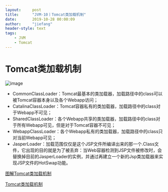 ```yaml
---
layout:     post
title:      "JVM-10丨Tomcat类加载机制"
date:       2019-10-28 00:00:09
author:     "jiefang"
header-style: text
tags:
    - JVM
    - Tomcat
---
```

# Tomcat类加载机制
![image](https://s2.ax1x.com/2019/10/15/KCRHKJ.png)

-  CommonClassLoader：Tomcat最基本的类加载器，加载路径中的class可以被Tomcat容器本身以及各个Webapp访问；
-  CatalinaClassLoader：Tomcat容器私有的类加载器，加载路径中的class对于Webapp不可见；
-  SharedClassLoader：各个Webapp共享的类加载器，加载路径中的class对于所有Webapp可见，但是对于Tomcat容器不可见；
-  WebappClassLoader：各个Webapp私有的类加载器，加载路径中的class只对当前Webapp可见；
-  JasperLoader：加载范围仅仅是这个JSP文件所编译出来的那一个.Class文件，它出现的目的就是为了被丢弃：当Web容器检测到JSP文件被修改时，会替换掉目前的JasperLoader的实例，并通过再建立一个新的Jsp类加载器来实现JSP文件的HotSwap功能。

 [图解Tomcat类加载机制](https://www.cnblogs.com/aspirant/p/8991830.html)
 
 [Tomcat类加载机制](https://www.jianshu.com/p/a18aecaecc89)
 
